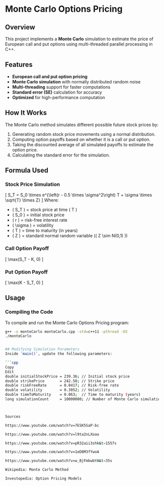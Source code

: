 # Monte Carlo Options Pricing

## Overview
This project implements a **Monte Carlo** simulation to estimate the price of European call and put options using multi-threaded parallel processing in C++.

## Features
- **European call and put option pricing**
- **Monte Carlo simulation** with normally distributed random noise
- **Multi-threading** support for faster computations
- **Standard error (SE)** calculation for accuracy
- **Optimized** for high-performance computation

## How It Works
The Monte Carlo method simulates different possible future stock prices by:
1. Generating random stock price movements using a normal distribution.
2. Computing option payoffs based on whether it is a call or put option.
3. Taking the discounted average of all simulated payoffs to estimate the option price.
4. Calculating the standard error for the simulation.

## Formula Used

### Stock Price Simulation
\[
S_T = S_0 \times e^{\left(r - 0.5 \times \sigma^2\right) T + \sigma \times \sqrt{T} \times Z}
\]
Where:
- \( S_T \) = stock price at time \( T \)
- \( S_0 \) = initial stock price
- \( r \) = risk-free interest rate
- \( \sigma \) = volatility
- \( T \) = time to maturity (in years)
- \( Z \) = standard normal random variable (\( Z \sim N(0,1) \))

### Call Option Payoff
\[
\max(S_T - K, 0)
\]

### Put Option Payoff
\[
\max(K - S_T, 0)
\]

## Usage

### Compiling the Code
To compile and run the Monte Carlo Options Pricing program:
```bash
g++ -o monteCarlo monteCarlo.cpp -std=c++11 -pthread -O3
./monteCarlo


## Modifying Simulation Parameters
Inside `main()`, update the following parameters:

```cpp
Copy
Edit
double initialStockPrice = 239.36; // Initial stock price
double strikePrice       = 242.50; // Strike price
double riskFreeRate      = 0.0417; // Risk-free rate
double volatility        = 0.3052; // Volatility
double timeToMaturity    = 0.063;  // Time to maturity (years)
long simulationCount     = 10000000; // Number of Monte Carlo simulations



Sources

https://www.youtube.com/watch?v=7ESK5SaP-bc

https://www.youtube.com/watch?v=l9ta2nLXoao

https://www.youtube.com/watch?v=pR32aii3shk&t=1557s

https://www.youtube.com/watch?v=1eD8M3fYwoA

https://www.youtube.com/watch?v=w_BjFmbwbYA&t=35s

Wikipedia: Monte Carlo Method

Investopedia: Option Pricing Models

